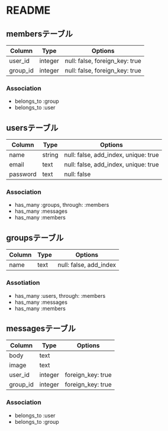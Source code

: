 # README

## membersテーブル
|Column|Type|Options|
|------|----|-------|
|user_id|integer|null: false, foreign_key: true|
|group_id|integer|null: false, foreign_key: true|

### Association
- belongs_to :group
- belongs_to :user

## usersテーブル
|Column|Type|Options|
|------|----|-------|
|name|string|null: false, add_index, unique: true|
|email|text|null: false, add_index, unique: true|
|password|text|null: false|

### Association
- has_many :groups, through: :members
- has_many :messages
- has_many :members

## groupsテーブル
|Column|Type|Options|
|------|----|-------|
|name|text|null: false, add_index|

### Assotiation
- has_many :users, through: :members
- has_many :messages
- has_many :members

## messagesテーブル
|Column|Type|Options|
|------|----|-------|
|body|text|
|image|text|
|user_id|integer|foreign_key: true|
|group_id|integer|foreign_key: true|

### Association
- belongs_to :user
- belongs_to :group
